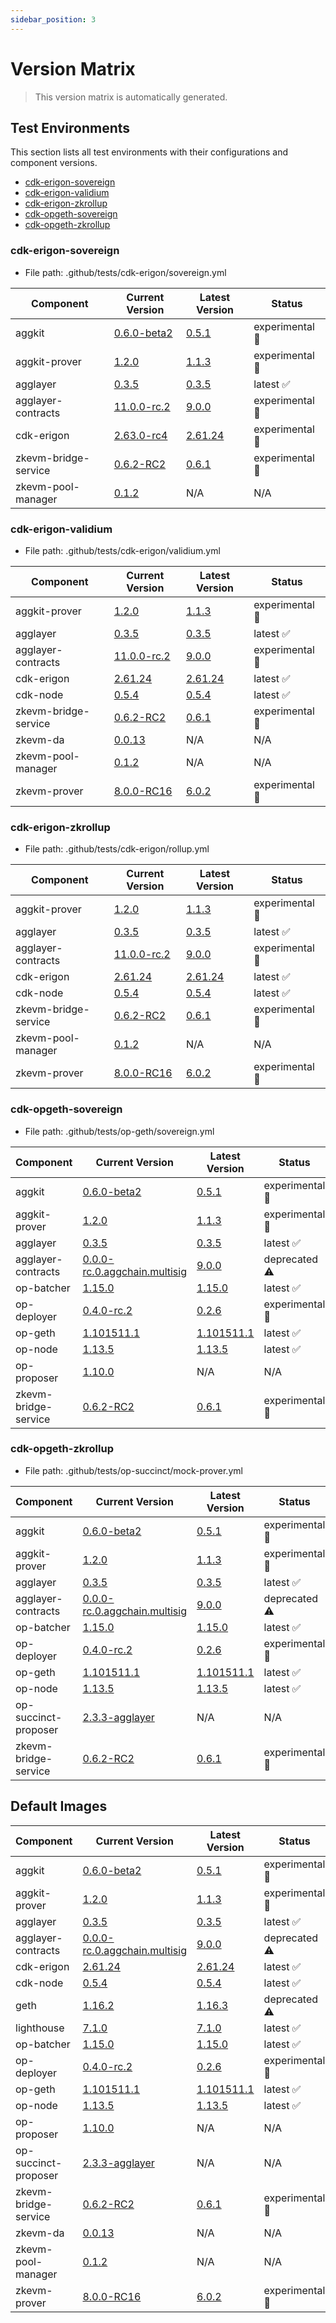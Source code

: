 ```yaml
---
sidebar_position: 3
---
```


# Version Matrix

> This version matrix is automatically generated.

## Test Environments

This section lists all test environments with their configurations and component versions.

- [cdk-erigon-sovereign](#cdk-erigon-sovereign)
- [cdk-erigon-validium](#cdk-erigon-validium)
- [cdk-erigon-zkrollup](#cdk-erigon-zkrollup)
- [cdk-opgeth-sovereign](#cdk-opgeth-sovereign)
- [cdk-opgeth-zkrollup](#cdk-opgeth-zkrollup)

### cdk-erigon-sovereign

- File path: .github/tests/cdk-erigon/sovereign.yml

| Component | Current Version | Latest Version | Status |
|-----------|-----------------|----------------|--------|
| aggkit | [0.6.0-beta2](https://github.com/agglayer/aggkit/releases/tag/v0.6.0-beta2) | [0.5.1](https://github.com/agglayer/aggkit/releases/tag/v0.5.1) | experimental 🧪 |
| aggkit-prover | [1.2.0](https://github.com/agglayer/provers/releases/tag/v1.2.0) | [1.1.3](https://github.com/agglayer/provers/releases/tag/v1.1.3) | experimental 🧪 |
| agglayer | [0.3.5](https://github.com/agglayer/agglayer/releases/tag/v0.3.5) | [0.3.5](https://github.com/agglayer/agglayer/releases/tag/v0.3.5) | latest ✅ |
| agglayer-contracts | [11.0.0-rc.2](https://github.com/agglayer/agglayer-contracts/releases/tag/v11.0.0-rc.2) | [9.0.0](https://github.com/agglayer/agglayer-contracts/releases/tag/v9.0.0) | experimental 🧪 |
| cdk-erigon | [2.63.0-rc4](https://github.com/0xPolygon/cdk-erigon/releases/tag/v2.63.0-rc4) | [2.61.24](https://github.com/0xPolygon/cdk-erigon/releases/tag/v2.61.24) | experimental 🧪 |
| zkevm-bridge-service | [0.6.2-RC2](https://github.com/0xPolygon/zkevm-bridge-service/releases/tag/v0.6.2-RC2) | [0.6.1](https://github.com/0xPolygon/zkevm-bridge-service/releases/tag/v0.6.1) | experimental 🧪 |
| zkevm-pool-manager | [0.1.2](https://github.com/0xPolygon/zkevm-pool-manager/releases/tag/v0.1.2) | N/A | N/A |

### cdk-erigon-validium

- File path: .github/tests/cdk-erigon/validium.yml

| Component | Current Version | Latest Version | Status |
|-----------|-----------------|----------------|--------|
| aggkit-prover | [1.2.0](https://github.com/agglayer/provers/releases/tag/v1.2.0) | [1.1.3](https://github.com/agglayer/provers/releases/tag/v1.1.3) | experimental 🧪 |
| agglayer | [0.3.5](https://github.com/agglayer/agglayer/releases/tag/v0.3.5) | [0.3.5](https://github.com/agglayer/agglayer/releases/tag/v0.3.5) | latest ✅ |
| agglayer-contracts | [11.0.0-rc.2](https://github.com/agglayer/agglayer-contracts/releases/tag/v11.0.0-rc.2) | [9.0.0](https://github.com/agglayer/agglayer-contracts/releases/tag/v9.0.0) | experimental 🧪 |
| cdk-erigon | [2.61.24](https://github.com/0xPolygon/cdk-erigon/releases/tag/v2.61.24) | [2.61.24](https://github.com/0xPolygon/cdk-erigon/releases/tag/v2.61.24) | latest ✅ |
| cdk-node | [0.5.4](https://github.com/0xPolygon/cdk/releases/tag/v0.5.4) | [0.5.4](https://github.com/0xPolygon/cdk/releases/tag/v0.5.4) | latest ✅ |
| zkevm-bridge-service | [0.6.2-RC2](https://github.com/0xPolygon/zkevm-bridge-service/releases/tag/v0.6.2-RC2) | [0.6.1](https://github.com/0xPolygon/zkevm-bridge-service/releases/tag/v0.6.1) | experimental 🧪 |
| zkevm-da | [0.0.13](https://github.com/0xPolygon/cdk-data-availability/releases/tag/v0.0.13) | N/A | N/A |
| zkevm-pool-manager | [0.1.2](https://github.com/0xPolygon/zkevm-pool-manager/releases/tag/v0.1.2) | N/A | N/A |
| zkevm-prover | [8.0.0-RC16](https://github.com/0xPolygon/zkevm-prover/releases/tag/v8.0.0-RC16) | [6.0.2](https://github.com/0xPolygon/zkevm-prover/releases/tag/v6.0.2) | experimental 🧪 |

### cdk-erigon-zkrollup

- File path: .github/tests/cdk-erigon/rollup.yml

| Component | Current Version | Latest Version | Status |
|-----------|-----------------|----------------|--------|
| aggkit-prover | [1.2.0](https://github.com/agglayer/provers/releases/tag/v1.2.0) | [1.1.3](https://github.com/agglayer/provers/releases/tag/v1.1.3) | experimental 🧪 |
| agglayer | [0.3.5](https://github.com/agglayer/agglayer/releases/tag/v0.3.5) | [0.3.5](https://github.com/agglayer/agglayer/releases/tag/v0.3.5) | latest ✅ |
| agglayer-contracts | [11.0.0-rc.2](https://github.com/agglayer/agglayer-contracts/releases/tag/v11.0.0-rc.2) | [9.0.0](https://github.com/agglayer/agglayer-contracts/releases/tag/v9.0.0) | experimental 🧪 |
| cdk-erigon | [2.61.24](https://github.com/0xPolygon/cdk-erigon/releases/tag/v2.61.24) | [2.61.24](https://github.com/0xPolygon/cdk-erigon/releases/tag/v2.61.24) | latest ✅ |
| cdk-node | [0.5.4](https://github.com/0xPolygon/cdk/releases/tag/v0.5.4) | [0.5.4](https://github.com/0xPolygon/cdk/releases/tag/v0.5.4) | latest ✅ |
| zkevm-bridge-service | [0.6.2-RC2](https://github.com/0xPolygon/zkevm-bridge-service/releases/tag/v0.6.2-RC2) | [0.6.1](https://github.com/0xPolygon/zkevm-bridge-service/releases/tag/v0.6.1) | experimental 🧪 |
| zkevm-pool-manager | [0.1.2](https://github.com/0xPolygon/zkevm-pool-manager/releases/tag/v0.1.2) | N/A | N/A |
| zkevm-prover | [8.0.0-RC16](https://github.com/0xPolygon/zkevm-prover/releases/tag/v8.0.0-RC16) | [6.0.2](https://github.com/0xPolygon/zkevm-prover/releases/tag/v6.0.2) | experimental 🧪 |

### cdk-opgeth-sovereign

- File path: .github/tests/op-geth/sovereign.yml

| Component | Current Version | Latest Version | Status |
|-----------|-----------------|----------------|--------|
| aggkit | [0.6.0-beta2](https://github.com/agglayer/aggkit/releases/tag/v0.6.0-beta2) | [0.5.1](https://github.com/agglayer/aggkit/releases/tag/v0.5.1) | experimental 🧪 |
| aggkit-prover | [1.2.0](https://github.com/agglayer/provers/releases/tag/v1.2.0) | [1.1.3](https://github.com/agglayer/provers/releases/tag/v1.1.3) | experimental 🧪 |
| agglayer | [0.3.5](https://github.com/agglayer/agglayer/releases/tag/v0.3.5) | [0.3.5](https://github.com/agglayer/agglayer/releases/tag/v0.3.5) | latest ✅ |
| agglayer-contracts | [0.0.0-rc.0.aggchain.multisig](https://github.com/agglayer/agglayer-contracts/releases/tag/v0.0.0-rc.0.aggchain.multisig) | [9.0.0](https://github.com/agglayer/agglayer-contracts/releases/tag/v9.0.0) | deprecated ⚠️ |
| op-batcher | [1.15.0](https://github.com/ethereum-optimism/optimism/releases/tag/op-batcher/v1.15.0) | [1.15.0](https://github.com/ethereum-optimism/optimism/releases/tag/op-batcher/v1.15.0) | latest ✅ |
| op-deployer | [0.4.0-rc.2](https://github.com/ethereum-optimism/optimism/releases/tag/op-deployer/v0.4.0-rc.2) | [0.2.6](https://github.com/ethereum-optimism/optimism/releases/tag/op-deployer/v0.2.6) | experimental 🧪 |
| op-geth | [1.101511.1](https://github.com/ethereum-optimism/op-geth/releases/tag/v1.101511.1) | [1.101511.1](https://github.com/ethereum-optimism/op-geth/releases/tag/v1.101511.1) | latest ✅ |
| op-node | [1.13.5](https://github.com/ethereum-optimism/optimism/releases/tag/op-node/v1.13.5) | [1.13.5](https://github.com/ethereum-optimism/optimism/releases/tag/op-node/v1.13.5) | latest ✅ |
| op-proposer | [1.10.0](https://github.com/ethereum-optimism/optimism/releases/tag/op-proposer/v1.10.0) | N/A | N/A |
| zkevm-bridge-service | [0.6.2-RC2](https://github.com/0xPolygon/zkevm-bridge-service/releases/tag/v0.6.2-RC2) | [0.6.1](https://github.com/0xPolygon/zkevm-bridge-service/releases/tag/v0.6.1) | experimental 🧪 |

### cdk-opgeth-zkrollup

- File path: .github/tests/op-succinct/mock-prover.yml

| Component | Current Version | Latest Version | Status |
|-----------|-----------------|----------------|--------|
| aggkit | [0.6.0-beta2](https://github.com/agglayer/aggkit/releases/tag/v0.6.0-beta2) | [0.5.1](https://github.com/agglayer/aggkit/releases/tag/v0.5.1) | experimental 🧪 |
| aggkit-prover | [1.2.0](https://github.com/agglayer/provers/releases/tag/v1.2.0) | [1.1.3](https://github.com/agglayer/provers/releases/tag/v1.1.3) | experimental 🧪 |
| agglayer | [0.3.5](https://github.com/agglayer/agglayer/releases/tag/v0.3.5) | [0.3.5](https://github.com/agglayer/agglayer/releases/tag/v0.3.5) | latest ✅ |
| agglayer-contracts | [0.0.0-rc.0.aggchain.multisig](https://github.com/agglayer/agglayer-contracts/releases/tag/v0.0.0-rc.0.aggchain.multisig) | [9.0.0](https://github.com/agglayer/agglayer-contracts/releases/tag/v9.0.0) | deprecated ⚠️ |
| op-batcher | [1.15.0](https://github.com/ethereum-optimism/optimism/releases/tag/op-batcher/v1.15.0) | [1.15.0](https://github.com/ethereum-optimism/optimism/releases/tag/op-batcher/v1.15.0) | latest ✅ |
| op-deployer | [0.4.0-rc.2](https://github.com/ethereum-optimism/optimism/releases/tag/op-deployer/v0.4.0-rc.2) | [0.2.6](https://github.com/ethereum-optimism/optimism/releases/tag/op-deployer/v0.2.6) | experimental 🧪 |
| op-geth | [1.101511.1](https://github.com/ethereum-optimism/op-geth/releases/tag/v1.101511.1) | [1.101511.1](https://github.com/ethereum-optimism/op-geth/releases/tag/v1.101511.1) | latest ✅ |
| op-node | [1.13.5](https://github.com/ethereum-optimism/optimism/releases/tag/op-node/v1.13.5) | [1.13.5](https://github.com/ethereum-optimism/optimism/releases/tag/op-node/v1.13.5) | latest ✅ |
| op-succinct-proposer | [2.3.3-agglayer](https://github.com/agglayer/op-succinct/releases/tag/v2.3.3-agglayer) | N/A | N/A |
| zkevm-bridge-service | [0.6.2-RC2](https://github.com/0xPolygon/zkevm-bridge-service/releases/tag/v0.6.2-RC2) | [0.6.1](https://github.com/0xPolygon/zkevm-bridge-service/releases/tag/v0.6.1) | experimental 🧪 |

## Default Images

| Component | Current Version | Latest Version | Status |
|-----------|-----------------|----------------|--------|
| aggkit | [0.6.0-beta2](https://github.com/agglayer/aggkit/releases/tag/v0.6.0-beta2) | [0.5.1](https://github.com/agglayer/aggkit/releases/tag/v0.5.1) | experimental 🧪 |
| aggkit-prover | [1.2.0](https://github.com/agglayer/provers/releases/tag/v1.2.0) | [1.1.3](https://github.com/agglayer/provers/releases/tag/v1.1.3) | experimental 🧪 |
| agglayer | [0.3.5](https://github.com/agglayer/agglayer/releases/tag/v0.3.5) | [0.3.5](https://github.com/agglayer/agglayer/releases/tag/v0.3.5) | latest ✅ |
| agglayer-contracts | [0.0.0-rc.0.aggchain.multisig](https://github.com/agglayer/agglayer-contracts/releases/tag/v0.0.0-rc.0.aggchain.multisig) | [9.0.0](https://github.com/agglayer/agglayer-contracts/releases/tag/v9.0.0) | deprecated ⚠️ |
| cdk-erigon | [2.61.24](https://github.com/0xPolygon/cdk-erigon/releases/tag/v2.61.24) | [2.61.24](https://github.com/0xPolygon/cdk-erigon/releases/tag/v2.61.24) | latest ✅ |
| cdk-node | [0.5.4](https://github.com/0xPolygon/cdk/releases/tag/v0.5.4) | [0.5.4](https://github.com/0xPolygon/cdk/releases/tag/v0.5.4) | latest ✅ |
| geth | [1.16.2](https://github.com/ethereum/go-ethereum/releases/tag/v1.16.2) | [1.16.3](https://github.com/ethereum/go-ethereum/releases/tag/v1.16.3) | deprecated ⚠️ |
| lighthouse | [7.1.0](https://github.com/sigp/lighthouse/releases/tag/v7.1.0) | [7.1.0](https://github.com/sigp/lighthouse/releases/tag/v7.1.0) | latest ✅ |
| op-batcher | [1.15.0](https://github.com/ethereum-optimism/optimism/releases/tag/op-batcher/v1.15.0) | [1.15.0](https://github.com/ethereum-optimism/optimism/releases/tag/op-batcher/v1.15.0) | latest ✅ |
| op-deployer | [0.4.0-rc.2](https://github.com/ethereum-optimism/optimism/releases/tag/op-deployer/v0.4.0-rc.2) | [0.2.6](https://github.com/ethereum-optimism/optimism/releases/tag/op-deployer/v0.2.6) | experimental 🧪 |
| op-geth | [1.101511.1](https://github.com/ethereum-optimism/op-geth/releases/tag/v1.101511.1) | [1.101511.1](https://github.com/ethereum-optimism/op-geth/releases/tag/v1.101511.1) | latest ✅ |
| op-node | [1.13.5](https://github.com/ethereum-optimism/optimism/releases/tag/op-node/v1.13.5) | [1.13.5](https://github.com/ethereum-optimism/optimism/releases/tag/op-node/v1.13.5) | latest ✅ |
| op-proposer | [1.10.0](https://github.com/ethereum-optimism/optimism/releases/tag/op-proposer/v1.10.0) | N/A | N/A |
| op-succinct-proposer | [2.3.3-agglayer](https://github.com/agglayer/op-succinct/releases/tag/v2.3.3-agglayer) | N/A | N/A |
| zkevm-bridge-service | [0.6.2-RC2](https://github.com/0xPolygon/zkevm-bridge-service/releases/tag/v0.6.2-RC2) | [0.6.1](https://github.com/0xPolygon/zkevm-bridge-service/releases/tag/v0.6.1) | experimental 🧪 |
| zkevm-da | [0.0.13](https://github.com/0xPolygon/cdk-data-availability/releases/tag/v0.0.13) | N/A | N/A |
| zkevm-pool-manager | [0.1.2](https://github.com/0xPolygon/zkevm-pool-manager/releases/tag/v0.1.2) | N/A | N/A |
| zkevm-prover | [8.0.0-RC16](https://github.com/0xPolygon/zkevm-prover/releases/tag/v8.0.0-RC16) | [6.0.2](https://github.com/0xPolygon/zkevm-prover/releases/tag/v6.0.2) | experimental 🧪 |
